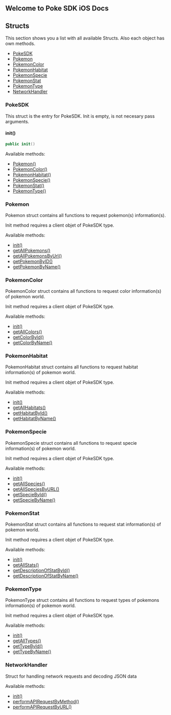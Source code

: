 ## Welcome to Poke SDK iOS Docs

## Structs

This section shows you a list with all available Structs. Also each object has own methods. 

- [PokeSDK](#pokeSDK)
- [Pokemon](#pokemon)
- [PokemonColor](#pokemonColor)
- [PokemonHabitat](#pokemonHabitat)
- [PokemonSpecie](#pokemonSpecie)
- [PokemonStat](#pokemonStat)
- [PokemonType](#pokemonType)
- [NetworkHandler](#networkHandler)

### PokeSDK

This struct is the entry for PokeSDK. Init is empty, is not necesary pass arguments.

#### init()

```swift
public init()
```

Available methods: 

- [Pokemon()](#pokemon)
- [PokemonColor()](#pokemonColor)
- [PokemonHabitat()](#pokemonHabitat)
- [PokemonSpecie()](#pokemonSpecie)
- [PokemonStat()](#pokemonStat)
- [PokemonType()](#pokemonType)

### Pokemon

Pokemon struct contains all functions to request pokemon(s) information(s).

Init method requires a client objet of PokeSDK type. 

Available methods: 

- [init()](pokemon.md#init)
- [getAllPokemons()](pokemon.md#getAllPokemons)
- [getAllPokemonsByUrl()](pokemon.md#getAllPokemonsByUrl)
- [getPokemonByID()](pokemon.md#getPokemonByID)
- [getPokemonByName()](pokemon.md#getPokemonByName)


### PokemonColor

PokemonColor struct contains all functions to request color information(s) of pokemon world.

Init method requires a client objet of PokeSDK type. 

Available methods: 

- [init()](pokemon.md#init)
- [getAllColors()](pokemonColor.md#getAllColors)
- [getColorById()](pokemonColor.md#getColorById)
- [getColorByName()](pokemonColor.md#getColorByName)

### PokemonHabitat

PokemonHabitat struct contains all functions to request habitat information(s) of pokemon world.

Init method requires a client objet of PokeSDK type. 

Available methods: 

- [init()](pokemonHabitat.md#init)
- [getAllHabitats()](pokemonHabitat.md#getAllColors)
- [getHabitatById()](pokemonHabitat.md#getHabitatById)
- [getHabitatByName()](pokemonHabitat.md#getHabitatByName)

### PokemonSpecie

PokemonSpecie struct contains all functions to request specie information(s) of pokemon world.

Init method requires a client objet of PokeSDK type. 

Available methods: 

- [init()](pokemonSpecie.md#init)
- [getAllSpecies()](pokemonSpecie.md#getAllSpecies)
- [getAllSpeciesByURL()](pokemonSpecie.md#getAllSpeciesByURL)
- [getSpecieById()](pokemonSpecie.md#getSpecieById)
- [getSpecieByName()](pokemonSpecie.md#getSpecieByName)

### PokemonStat

PokemonStat struct contains all functions to request stat information(s) of pokemon world.

Init method requires a client objet of PokeSDK type. 

Available methods: 

- [init()](pokemonStat.md#init)
- [getAllStats()](pokemonStat.md#getAllStats)
- [getDescriptionOfStatById()](pokemonStat.md#getDescriptionOfStatById)
- [getDescriptionOfStatByName()](pokemonStat.md#getDescriptionOfStatByName)

### PokemonType

PokemonType struct contains all functions to request types of pokemons information(s) of pokemon world.

Init method requires a client objet of PokeSDK type. 

Available methods: 

- [init()](pokemonType.md#init)
- [getAllTypes()](pokemonType.md#getAllTypes)
- [getTypeById()](pokemonType.md#getTypeById)
- [getTypeByName()](pokemonType.md#getTypeByName)

### NetworkHandler

Struct for handling network requests and decoding JSON data

Available methods: 

- [init()](pokemonType.md#init)
- [performAPIRequestByMethod()](NetworkHandler.md#performAPIRequestByMethod)
- [performAPIRequestByURL()](NetworkHandler.md#performAPIRequestByURL)

